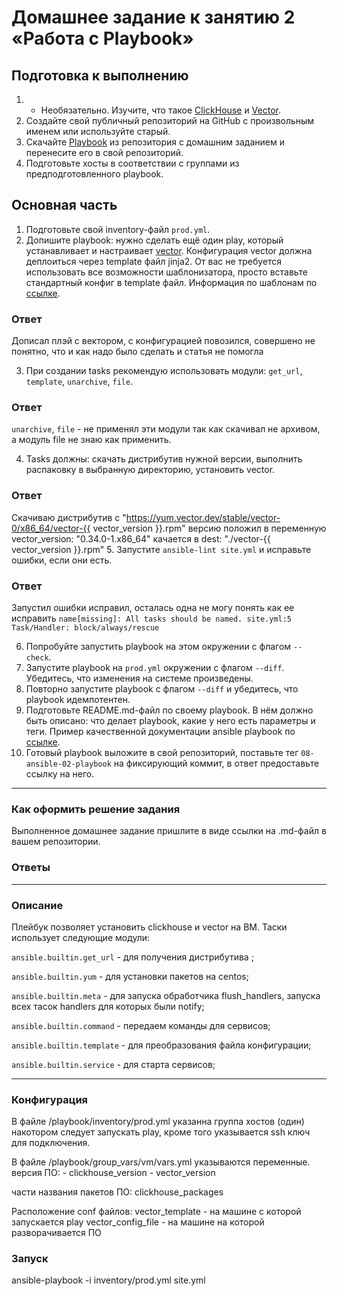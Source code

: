# Домашнее задание к занятию 2 «Работа с Playbook»

## Подготовка к выполнению

1. * Необязательно. Изучите, что такое [ClickHouse](https://www.youtube.com/watch?v=fjTNS2zkeBs) и [Vector](https://www.youtube.com/watch?v=CgEhyffisLY).
2. Создайте свой публичный репозиторий на GitHub с произвольным именем или используйте старый.
3. Скачайте [Playbook](./playbook/) из репозитория с домашним заданием и перенесите его в свой репозиторий.
4. Подготовьте хосты в соответствии с группами из предподготовленного playbook.

## Основная часть

1. Подготовьте свой inventory-файл `prod.yml`.
2. Допишите playbook: нужно сделать ещё один play, который устанавливает и настраивает [vector](https://vector.dev). Конфигурация vector должна деплоиться через template файл jinja2. От вас не требуется использовать все возможности шаблонизатора, просто вставьте стандартный конфиг в template файл. Информация по шаблонам по [ссылке](https://www.dmosk.ru/instruktions.php?object=ansible-nginx-install).

### Ответ

Дописал плэй с вектором, с конфигурацией повозился, совершено не понятно, что и как надо было сделать и статья не помогла

3. При создании tasks рекомендую использовать модули: `get_url`, `template`, `unarchive`, `file`.

### Ответ

`unarchive`, `file` - не применял эти модули так как скачивал не архивом, а модуль file не знаю как применить.

4. Tasks должны: скачать дистрибутив нужной версии, выполнить распаковку в выбранную директорию, установить vector.

### Ответ

Скачиваю дистрибутив с "https://yum.vector.dev/stable/vector-0/x86_64/vector-{{ vector_version }}.rpm" версию положил в переменную vector_version: "0.34.0-1.x86_64" качается в dest: "./vector-{{ vector_version }}.rpm"
5. Запустите `ansible-lint site.yml` и исправьте ошибки, если они есть.

### Ответ

Запустил ошибки исправил, осталась одна не могу понять как ее исправить
`name[missing]: All tasks should be named.
site.yml:5 Task/Handler: block/always/rescue`

6. Попробуйте запустить playbook на этом окружении с флагом `--check`.
7. Запустите playbook на `prod.yml` окружении с флагом `--diff`. Убедитесь, что изменения на системе произведены.
8. Повторно запустите playbook с флагом `--diff` и убедитесь, что playbook идемпотентен.
9. Подготовьте README.md-файл по своему playbook. В нём должно быть описано: что делает playbook, какие у него есть параметры и теги. Пример качественной документации ansible playbook по [ссылке](https://github.com/opensearch-project/ansible-playbook).
10. Готовый playbook выложите в свой репозиторий, поставьте тег `08-ansible-02-playbook` на фиксирующий коммит, в ответ предоставьте ссылку на него.
---
### Как оформить решение задания
Выполненное домашнее задание пришлите в виде ссылки на .md-файл в вашем репозитории.


### Ответы
---
### Описание

Плейбук позволяет установить clickhouse и vector на ВМ.
Таски использует следующие модули:

`ansible.builtin.get_url` - для получения дистрибутива ;

`ansible.builtin.yum` - для установки пакетов на сentos;

`ansible.builtin.meta` - для запуска обработчика  flush_handlers, запуска всех тасок handlers для которых были notify;

`ansible.builtin.command` - передаем команды для сервисов;

`ansible.builtin.template` - для преобразования файла конфигурации;

`ansible.builtin.service` - для старта сервисов;

---

### Конфигурация
В файле /playbook/inventory/prod.yml указанна группа хостов (один) накотором следует запускать play, кроме того указывается ssh ключ для подключения.

В файле /playbook/group_vars/vm/vars.yml указываются переменные.
версия ПО: 
    - clickhouse_version 
    - vector_version

части названия пакетов ПО:
clickhouse_packages

Расположение conf файлов:
vector_template - на машине с которой запускается play
vector_config_file -  на машине на которой разворачивается ПО

### Запуск
ansible-playbook -i inventory/prod.yml site.yml



